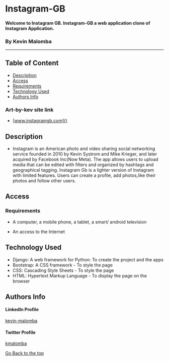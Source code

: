 # Instagram-GB 
#### Welcome to Instagram GB. Instagram-GB a web application clone of Instagram Application.
### By Kevin Malomba  

-------

## Table of Content

+ [Description](#description)
+ [Access](#Access)
+ [Requirements](#requirements)
+ [Technology Used](#Technology-Used)
+ [Authors Info](#Authors-Info)

### Art-by-kev site link
+ [www.instagramgb.com]()


## Description
+ Instagram is an American photo and video sharing social networking service founded in 2010 by Kevin Systrom and Mike Krieger, and later acquired by Facebook Inc(Now Meta). The app allows users to upload media that can be edited with filters and organized by hashtags and geographical tagging. Instagram Gb is a lighter version of Instagram with limited features. Users can create a profile, add photos,like their photos and follow other users. 
## Access

### Requirements

* A computer, a mobile phone, a tablet, a smart/ android television

* An access to the Internet



## Technology Used
* Django: A web framework for Python: To create the project and the apps
* Bootstrap: A CSS framework - To style the page
* CSS: Cascading Style Sheets - To style the page
* HTML: Hypertext Markup Language - To display the page on the browser


## Authors Info 

#### LinkedIn Profile 
[kevin-malomba](https://ke.linkedin.com/in/kevin-malomba-44ba731a3?trk=people-guest_people_search-card)

#### Twitter Profile
[kmalomba](https://twitter.com/kmalomba)

[Go Back to the top](#Instagram-GB)